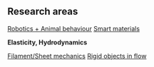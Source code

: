 ## Research areas

[Robotics + Animal behaviour](./robotics)
[Smart materials](./material)

**Elasticity, Hydrodynamics**

[Filament/Sheet mechanics](./sheet_morph)
[Rigid objects in flow](./mr_eqn)
